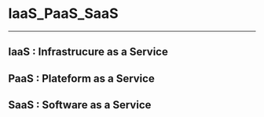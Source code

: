 # IaaS_PaaS_SaaS  
---

## IaaS : Infrastrucure as a Service  
## PaaS : Plateform as a Service  
## SaaS : Software as a Service  
